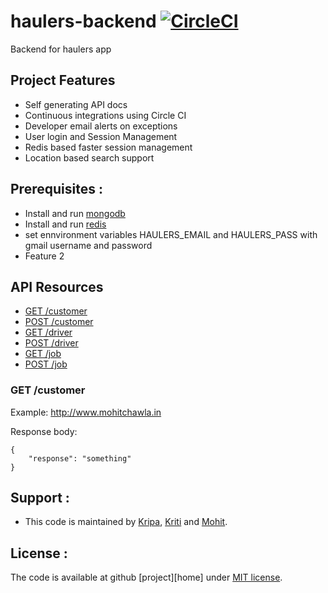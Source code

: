 # haulers-backend [![CircleCI](https://circleci.com/gh/mohit-chawla/haulers-backend.svg?style=svg)](https://circleci.com/gh/mohit-chawla/haulers-backend)
Backend for haulers app

## Project Features
   - Self generating API docs
   - Continuous integrations using Circle CI
   - Developer email alerts on exceptions
   - User login and Session Management
   - Redis based faster session management
   - Location based search support


## Prerequisites :
   - Install and run [mongodb]
   - Install and run [redis]
   - set ennvironment variables HAULERS_EMAIL and HAULERS_PASS with gmail username and password
   - Feature 2

## API Resources

  - [GET /customer](#get-test)
  - [POST /customer](#get-test)
  - [GET /driver](#get-test)
  - [POST /driver](#get-test)
  - [GET /job](#get-test)
  - [POST /job](#get-test)


### GET /customer

Example: http://www.mohitchawla.in

Response body:

    {
        "response": "something"
    }


## Support :
  
  - This code is maintained by [Kripa], [Kriti] and [Mohit].
  
  
## License :
  
  The code is available at github [project][home] under [MIT license][4].
  
   [Mohit]: http://www.mohitchawla.in
   [Kriti]: http://www.kritisingh.in
   [Kripa]: https://github.com/coderKr
   [project]: https://github.com/mohit-chawla/haulers-backend
   [4]: http://revolunet.mit-license.org
   [mongodb]: https://www.mongodb.com
   [redis]: https://redis.io